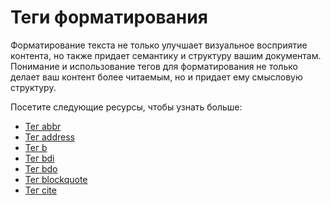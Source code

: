 # Теги форматирования

Форматирование текста не только улучшает визуальное восприятие контента, но также придает семантику и структуру вашим документам. Понимание и использование тегов для форматирования не только делает ваш контент более читаемым, но и придает ему смысловую структуру.

Посетите следующие ресурсы, чтобы узнать больше:
- [Тег abbr](Tag%20<abbr>/README.md)
- [Тег address](Tag%20<address>/README.md)
- [Тег b](Tag%20<b>/README.md)
- [Тег bdi](Tag%20<bdi>/README.md)
- [Тег bdo](Tag%20<bdo>/README.md)
- [Тег blockquote](Tag%20<blockquote>/README.md)
- [Тег cite](Tag%20<cite>/README.md)